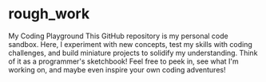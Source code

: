 # rough_work
My Coding Playground This GitHub repository is my personal code sandbox. Here, I experiment with new concepts, test my skills with coding challenges, and build miniature projects to solidify my understanding. Think of it as a programmer's sketchbook!  Feel free to peek in, see what I'm working on, and maybe even inspire your own coding adventures!

